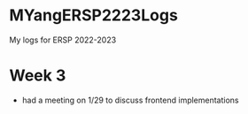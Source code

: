 # MYangERSP2223Logs
My logs for ERSP 2022-2023

# Week 3
- had a meeting on 1/29 to discuss frontend implementations
